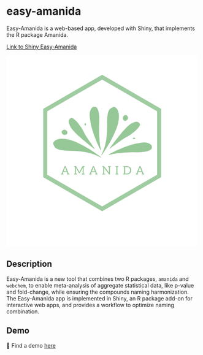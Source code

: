 # easy-amanida

Easy-Amanida is a web-based app, developed with Shiny, that implements the R package Amanida. 

[Link to Shiny Easy-Amanida](https://ubidi.shinyapps.io/easy-amanida/)

![easyamanida_nomdins](WWW/easyamanida_nomdins.png)

## Description

Easy-Amanida is a new tool that combines two R packages, `amanida` and `webchem`, to enable meta-analysis of aggregate statistical data, like p-value and fold-change, while ensuring the compounds naming harmonization. The Easy-Amanida app is implemented in Shiny, an R package add-on for interactive web apps, and provides a workflow to optimize naming combination. 

## Demo

:wave: Find a demo [here](https://www.youtube.com/watch?v=CUpllCfKOuo&list=WL&index=1)
